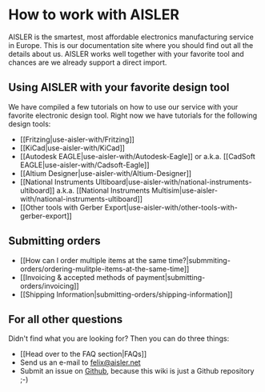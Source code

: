 # How to work with AISLER

AISLER is the smartest, most affordable electronics manufacturing service in Europe. This is our documentation site where you should find out all the details about us. AISLER works well together with your favorite tool and chances are we already support a direct import.

## Using AISLER with your favorite design tool
We have compiled a few tutorials on how to use our service with your favorite electronic design tool. Right now we have tutorials for the following design tools:

- [[Fritzing|use-aisler-with/Fritzing]]
- [[KiCad|use-aisler-with/KiCad]]
- [[Autodesk EAGLE|use-aisler-with/Autodesk-Eagle]] or a.k.a. [[CadSoft EAGLE|use-aisler-with/Cadsoft-Eagle]]
- [[Altium Designer|use-aisler-with/Altium-Designer]]
- [[National Instruments Ultiboard|use-aisler-with/national-instruments-ultiboard]] a.k.a. [[National Instruments Multisim|use-aisler-with/national-instruments-ultiboard]]
- [[Other tools with Gerber Export|use-aisler-with/other-tools-with-gerber-export]]


## Submitting orders
- [[How can I order multiple items at the same time?|submmiting-orders/ordering-mulitple-items-at-the-same-time]]
- [[Invoicing & accepted methods of payment|submitting-orders/invoicing]]
- [[Shipping Information|submitting-orders/shipping-information]]

## For all other questions ##
Didn't find what you are looking for? Then you can do three things:

- [[Head over to the FAQ section|FAQs]]
- Send us an e-mail to [felix@aisler.net](mailto:felix@aisler.net)
- Submit an issue on [Github](https://github.com/AislerHQ/aisler-wiki), because this wiki is just a Github repository ;-)
